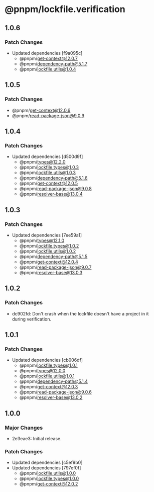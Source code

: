 # @pnpm/lockfile.verification

## 1.0.6

### Patch Changes

- Updated dependencies [f9a095c]
  - @pnpm/get-context@12.0.7
  - @pnpm/dependency-path@5.1.7
  - @pnpm/lockfile.utils@1.0.4

## 1.0.5

### Patch Changes

- @pnpm/get-context@12.0.6
- @pnpm/read-package-json@9.0.9

## 1.0.4

### Patch Changes

- Updated dependencies [d500d9f]
  - @pnpm/types@12.2.0
  - @pnpm/lockfile.types@1.0.3
  - @pnpm/lockfile.utils@1.0.3
  - @pnpm/dependency-path@5.1.6
  - @pnpm/get-context@12.0.5
  - @pnpm/read-package-json@9.0.8
  - @pnpm/resolver-base@13.0.4

## 1.0.3

### Patch Changes

- Updated dependencies [7ee59a1]
  - @pnpm/types@12.1.0
  - @pnpm/lockfile.types@1.0.2
  - @pnpm/lockfile.utils@1.0.2
  - @pnpm/dependency-path@5.1.5
  - @pnpm/get-context@12.0.4
  - @pnpm/read-package-json@9.0.7
  - @pnpm/resolver-base@13.0.3

## 1.0.2

### Patch Changes

- dc902fd: Don't crash when the lockfile doesn't have a project in it during verification.

## 1.0.1

### Patch Changes

- Updated dependencies [cb006df]
  - @pnpm/lockfile.types@1.0.1
  - @pnpm/types@12.0.0
  - @pnpm/lockfile.utils@1.0.1
  - @pnpm/dependency-path@5.1.4
  - @pnpm/get-context@12.0.3
  - @pnpm/read-package-json@9.0.6
  - @pnpm/resolver-base@13.0.2

## 1.0.0

### Major Changes

- 2e3eae3: Initial release.

### Patch Changes

- Updated dependencies [c5ef9b0]
- Updated dependencies [797ef0f]
  - @pnpm/lockfile.utils@1.0.0
  - @pnpm/lockfile.types@1.0.0
  - @pnpm/get-context@12.0.2
